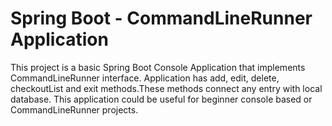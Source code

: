 # Spring Boot - CommandLineRunner Application


This project is a basic Spring Boot Console Application that implements CommandLineRunner interface.
Application has add, edit, delete, checkoutList and exit methods.These methods connect any entry with local database.
This application could be useful for beginner console based or CommandLineRunner projects.
